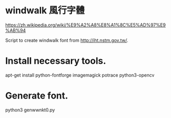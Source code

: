 # windwalk 風行字體
https://zh.wikipedia.org/wiki/%E9%A2%A8%E8%A1%8C%E5%AD%97%E9%AB%94

Script to create windwalk font from http://iht.nstm.gov.tw/.

# Install necessary tools.

apt-get install python-fontforge imagemagick potrace python3-opencv

# Generate font.

python3 genwwnkt0.py
